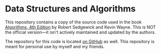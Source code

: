 # Data Structures and Algorithms

This repository contains a copy of the source code used in the book <span style="text-decoration: underline;">Algorithms, 4th Edition</span> by Robert Sedgewick and Kevin Wayne. This is NOT the official version&mdash;it isn't actively maintained and updated by the authors.

The repository for this code is located [on GitHub](https://github.com/kevin-wayne/algs4) as well. This repository is
 meant for personal use by myself and my friends.

